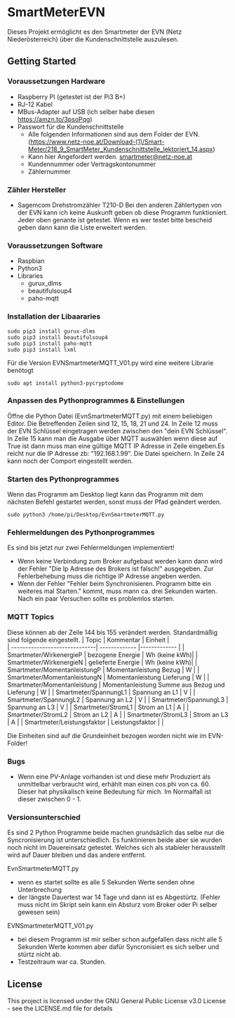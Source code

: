 # SmartMeterEVN
Dieses Projekt ermöglicht es den Smartmeter der EVN (Netz Niederösterreich) über die Kundenschnittstelle auszulesen.


## Getting Started
### Voraussetzungen Hardware
* Raspberry PI (getestet ist der Pi3 B+)
* RJ-12 Kabel
* MBus-Adapter auf USB (ich selber habe diesen https://amzn.to/3psoPqg)
* Passwort für die Kundenschnittstelle
  * Alle folgenden Informationen sind aus dem Folder der EVN. (https://www.netz-noe.at/Download-(1)/Smart-Meter/218_9_SmartMeter_Kundenschnittstelle_lektoriert_14.aspx)
  * Kann hier Angefordert werden. smartmeter@netz-noe.at
  * Kundennummer oder Vertragskontonummer
  * Zählernummer
### Zähler Hersteller
* Sagemcom Drehstromzähler T210-D
Bei den anderen Zählertypen von der EVN kann ich keine Auskunft geben ob diese Programm funktioniert. Jeder oben genante ist getestet. Wenn es wer testet bitte bescheid geben dann kann die Liste erweitert werden.

### Voraussetzungen Software
* Raspbian
* Python3
* Libraries
    * gurux_dlms
    * beautifulsoup4
    * paho-mqtt



### Installation der Libaararies
```
sudo pip3 install gurux-dlms
sudo pip3 install beautifulsoup4
sudo pip3 install paho-mqtt
sudo pip3 install lxml
```
Für die Version EVNSmartmeterMQTT_V01.py wird eine weitere Librarie benötogt
```
sudo apt install python3-pycryptodome
```

### Anpassen des Pythonprogrammes & Einstellungen
Öffne die Python Datei (EvnSmartmeterMQTT.py) mit einem beliebigen Editor. Die Betreffenden Zeilen sind 12, 15, 18, 21 und 24. In Zeile 12 muss der EVN Schlüssel eingetragen werden zwischen den "dein EVN Schlüssel". In Zeile 15 kann man die Ausgabe über MQTT auswählen wenn diese auf True ist dann muss man eine gültige MQTT IP Adresse in Zeile eingeben.Es reicht nur die IP Adresse zb: "192.168.1.99". Die Datei speichern. In Zeile 24 kann noch der Comport eingestellt werden. 

### Starten des Pythonprogrammes
Wenn das Programm am Desktop liegt kann das Programm mit dem nächsten Befehl gestartet werden, sonst muss der Pfad geändert werden.
```
sudo python3 /home/pi/Desktop/EvnSmartmeterMQTT.py
```

### Fehlermeldungen des Pythonprogrammes
Es sind bis jetzt nur zwei Fehlermeldungen implementiert!
* Wenn keine Verbindung zum Broker aufgebaut werden kann dann wird der Fehler "Die Ip Adresse des Brokers ist falsch!" ausgegeben. Zur Fehlerbehebung muss die richtige IP Adresse angeben werden.
* Wenn der Fehler "Fehler beim Synchronisieren. Programm bitte ein weiteres mal Starten." kommt, muss mann ca. drei Sekunden warten. Nach ein paar Versuchen sollte es problemlos starten.

### MQTT Topics
Diese können ab der Zeile 144 bis 155 verändert werden. Standardmäßig sind folgende eingestellt.
| Topic                         | Kommentar                                       | Einheit       |    
| ------------------------------| -------------                                   |-------------  |
| Smartmeter/WirkenergieP       | bezogene Energie                                | Wh (keine kWh)|
| Smartmeter/WirkenergieN       | gelieferte Energie                              | Wh (keine kWh)|
| Smartmeter/MomentanleistungP  | Momentanleistung Bezug                          | W             |
| Smartmeter/MomentanleistungN  | Momentanleistung Lieferung                      | W             |
| Smartmeter/Momentanleistung   | Momentanleistung Summe aus Bezug und Lieferung  | W             |
| Smartmeter/SpannungL1         | Spannung an L1                                  | V             |
| Smartmeter/SpannungL2         | Spannung an L2                                  | V             |
| Smartmeter/SpannungL3         | Spannung an L3                                  | V             |
| Smartmeter/StromL1            | Strom an L1                                     | A             |
| Smartmeter/StromL2            | Strom an L2                                     | A             |
| Smartmeter/StromL3            | Strom an L3                                     | A             |
| Smartmeter/Leistungsfaktor    | Leistungsfaktor                                 |               |

Die Einheiten sind auf die Grundeinheit bezogen worden nicht wie im EVN-Folder!
### Bugs
* Wenn eine PV-Anlage vorhanden ist und diese mehr Produziert als unmittelbar verbraucht wird, erhählt man einen cos phi von ca. 60. Dieser hat physikalisch keine Bedeutung für mich. Im Normalfall ist dieser zwischen 0 - 1.

### Versionsunterschied
Es sind 2 Python Programme beide machen grundsäzlich das selbe nur die Syncronisierung ist unterschiedlich. Es funktinieren beide aber sie wurden noch nicht im Dauereinsatz getestet. Welches sich als stabieler herausstellt wird auf Dauer bleiben und das andere entfernt.

EvnSmartmeterMQTT.py
* wenn es startet sollte es alle 5 Sekunden Werte senden ohne Unterbrechung
* der längste Dauertest war 14 Tage und dann ist es Abgestürtz. (Fehler muss nicht im Skript sein kann ein Absturz vom Broker oder Pi selber gewesen sein)

EVNSmartmeterMQTT_V01.py
* bei diesem Programm ist mir selber schon aufgefallen dass nicht alle 5 Sekunden Werte kommen aber dafür Syncronisiert es sich selber und stürtz nicht ab.
* Testzeitraum war ca. Stunden.

## License

This project is licensed under the GNU General Public License v3.0 License - see the LICENSE.md file for details